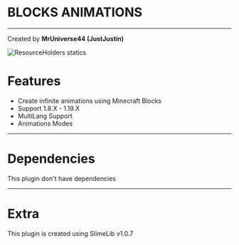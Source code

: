 # BLOCKS ANIMATIONS
___
Created by __MrUniverse44 (JustJustin)__

<img src="https://bstats.org/signatures/bukkit/BlocksAnimations.svg" alt="ResourceHolders statics">

# Features
* Create infinite animations using Minecraft Blocks
* Support 1.8.X - 1.19.X
* MultiLang Support
* Animations Modes

___

# Dependencies
This plugin don't have dependencies

___

# Extra
This plugin is created using SlimeLib v1.0.7